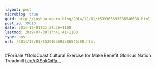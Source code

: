 ```yaml
---
layout: post
microblog: true
guid: http://joshua.micro.blog/2014/12/01/t539365693586546688.html
post_id: 39618
date: 2014-12-01T21:29:36+1100
lastmod: 2019-07-30T17:41:41+1100
type: post
url: /2014/12/01/t539365693586546688.html
---
```

#ForSale #GoldCoast Cultural Exercise for Make Benefit Glorious Nation Treadmill [t.co/dXSokQrRa...](http://t.co/dXSokQrRaq)
